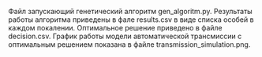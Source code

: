Файл запускающий генетический алгоритм gen_algoritm.py.
Результаты работы алгоритма приведены в фале results.csv в виде списка особей в каждом покалении.
Оптимальное решение приведено в файле decision.csv.
График работы модели автоматической трансмиссии с оптимальным решением показана в файле transmission_simulation.png.
